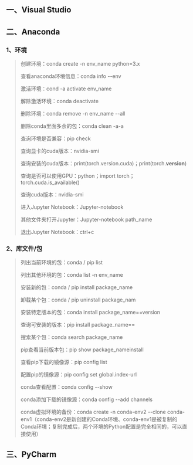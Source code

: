 ## 一、Visual Studio

> 

## 二、Anaconda

### 1、环境

> 创建环境：conda create -n env_name python=3.x
>
> 查看anaconda环境信息：conda info --env
>
> 激活环境：cond -a activate env_name 
>
> 解除激活环境：conda deactivate
>
> 删除环境：conda remove -n env_name --all
>
> 删除conda里面多余的包：conda clean -a-a
>
> 查询环境是否兼容：pip check
>
> 查询显卡的cuda版本：nvidia-smi
>
> 查询安装的cuda版本：print(torch.version.cuda)；print(torch.__version__)
>
> 查询是否可以使用GPU：python；import torch；torch.cuda.is_available()
>
> 查询cuda版本：nvidia-smi
>
> 进入Jupyter Notebook：Jupyter-notebook 
>
> 其他文件夹打开Jupyter：Jupyter-notebook path_name
>
> 退出Jupyter Notebook：ctrl+c

### 2、库文件/包

> 列出当前环境的包：conda / pip list
>
> 列出其他环境的包：conda list -n env_name 
>
> 安装新的包：conda / pip install package_name
>
> 卸载某个包：conda / pip uninstall package_nam
>
> 安装特定版本的包：conda install package_name==version
>
> 查询可安装的版本：pip install package_name==
>
> 搜索某个包：conda search package_name
>
> pip查看当前版本包：pip show package_nameinstall
>
> 查看pip下载的镜像源：pip config list
>
> 配置pip的镜像源：pip config set global.index-url 
>
> conda查看配置：conda config --show
>
> conda添加下载的镜像源：conda config --add channels 
>
> conda虚拟环境的备份：conda create -n conda-env2 --clone conda-env1（conda-env2是新创建的Conda环境、conda-env1是被复制的Conda环境；复制完成后，两个环境的Python配置是完全相同的，可以直接使用）

## 三、PyCharm

> 



